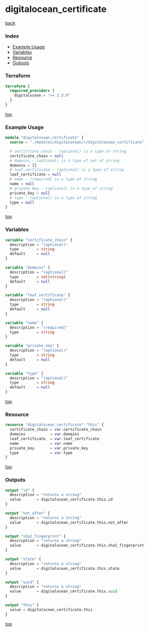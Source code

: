 # digitalocean_certificate

[back](../digitalocean.md)

### Index

- [Example Usage](#example-usage)
- [Variables](#variables)
- [Resource](#resource)
- [Outputs](#outputs)

### Terraform

```terraform
terraform {
  required_providers {
    digitalocean = ">= 2.3.0"
  }
}
```

[top](#index)

### Example Usage

```terraform
module "digitalocean_certificate" {
  source = "./modules/digitalocean/r/digitalocean_certificate"

  # certificate_chain - (optional) is a type of string
  certificate_chain = null
  # domains - (optional) is a type of set of string
  domains = []
  # leaf_certificate - (optional) is a type of string
  leaf_certificate = null
  # name - (required) is a type of string
  name = null
  # private_key - (optional) is a type of string
  private_key = null
  # type - (optional) is a type of string
  type = null
}
```

[top](#index)

### Variables

```terraform
variable "certificate_chain" {
  description = "(optional)"
  type        = string
  default     = null
}

variable "domains" {
  description = "(optional)"
  type        = set(string)
  default     = null
}

variable "leaf_certificate" {
  description = "(optional)"
  type        = string
  default     = null
}

variable "name" {
  description = "(required)"
  type        = string
}

variable "private_key" {
  description = "(optional)"
  type        = string
  default     = null
}

variable "type" {
  description = "(optional)"
  type        = string
  default     = null
}
```

[top](#index)

### Resource

```terraform
resource "digitalocean_certificate" "this" {
  certificate_chain = var.certificate_chain
  domains           = var.domains
  leaf_certificate  = var.leaf_certificate
  name              = var.name
  private_key       = var.private_key
  type              = var.type
}
```

[top](#index)

### Outputs

```terraform
output "id" {
  description = "returns a string"
  value       = digitalocean_certificate.this.id
}

output "not_after" {
  description = "returns a string"
  value       = digitalocean_certificate.this.not_after
}

output "sha1_fingerprint" {
  description = "returns a string"
  value       = digitalocean_certificate.this.sha1_fingerprint
}

output "state" {
  description = "returns a string"
  value       = digitalocean_certificate.this.state
}

output "uuid" {
  description = "returns a string"
  value       = digitalocean_certificate.this.uuid
}

output "this" {
  value = digitalocean_certificate.this
}
```

[top](#index)